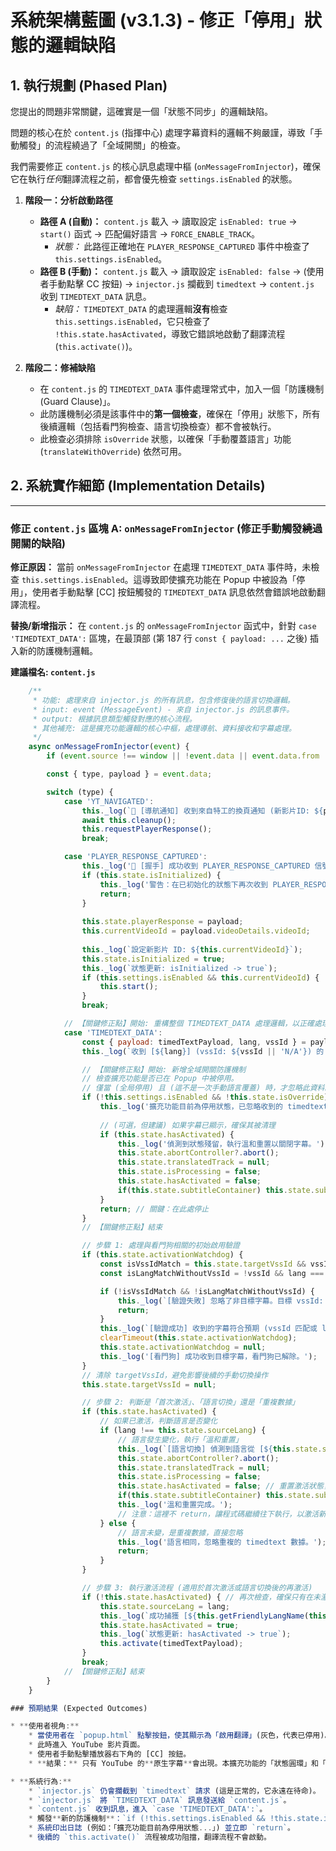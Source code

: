 # 系統架構藍圖 (v3.1.3) - 修正「停用」狀態的邏輯缺陷

## 1. 執行規劃 (Phased Plan)

您提出的問題非常關鍵，這確實是一個「狀態不同步」的邏輯缺陷。

問題的核心在於 `content.js` (指揮中心) 處理字幕資料的邏輯不夠嚴謹，導致「手動觸發」的流程繞過了「全域開關」的檢查。

我們需要修正 `content.js` 的核心訊息處理中樞 (`onMessageFromInjector`)，確保它在執行*任何*翻譯流程之前，都會優先檢查 `settings.isEnabled` 的狀態。

1.  **階段一：分析啟動路徑**
    * **路徑 A (自動)：** `content.js` 載入 -> 讀取設定 `isEnabled: true` -> `start()` 函式 -> 匹配偏好語言 -> `FORCE_ENABLE_TRACK`。
        * *狀態：* 此路徑正確地在 `PLAYER_RESPONSE_CAPTURED` 事件中檢查了 `this.settings.isEnabled`。
    * **路徑 B (手動)：** `content.js` 載入 -> 讀取設定 `isEnabled: false` -> (使用者手動點擊 CC 按鈕) -> `injector.js` 攔截到 `timedtext` -> `content.js` 收到 `TIMEDTEXT_DATA` 訊息。
        * *缺陷：* `TIMEDTEXT_DATA` 的處理邏輯**沒有**檢查 `this.settings.isEnabled`，它只檢查了 `!this.state.hasActivated`，導致它錯誤地啟動了翻譯流程 (`this.activate()`)。

2.  **階段二：修補缺陷**
    * 在 `content.js` 的 `TIMEDTEXT_DATA` 事件處理常式中，加入一個「防護機制 (Guard Clause)」。
    * 此防護機制必須是該事件中的**第一個檢查**，確保在「停用」狀態下，所有後續邏輯（包括看門狗檢查、語言切換檢查）都不會被執行。
    * 此檢查必須排除 `isOverride` 狀態，以確保「手動覆蓋語言」功能 (`translateWithOverride`) 依然可用。

## 2. 系統實作細節 (Implementation Details)

---

### 修正 `content.js` 區塊 A: `onMessageFromInjector` (修正手動觸發繞過開關的缺陷)

**修正原因：**
當前 `onMessageFromInjector` 在處理 `TIMEDTEXT_DATA` 事件時，未檢查 `this.settings.isEnabled`。這導致即使擴充功能在 Popup 中被設為「停用」，使用者手動點擊 [CC] 按鈕觸發的 `TIMEDTEXT_DATA` 訊息依然會錯誤地啟動翻譯流程。

**替換/新增指示：**
在 `content.js` 的 `onMessageFromInjector` 函式中，針對 `case 'TIMEDTEXT_DATA':` 區塊，在最頂部 (第 187 行 `const { payload: ...` 之後) 插入新的防護機制邏輯。

**建議檔名: `content.js`**
```javascript
    /**
     * 功能: 處理來自 injector.js 的所有訊息，包含修復後的語言切換邏輯。
     * input: event (MessageEvent) - 來自 injector.js 的訊息事件。
     * output: 根據訊息類型觸發對應的核心流程。
     * 其他補充: 這是擴充功能邏輯的核心中樞，處理導航、資料接收和字幕處理。
     */
    async onMessageFromInjector(event) {
        if (event.source !== window || !event.data || event.data.from !== 'YtEnhancerInjector') return;

        const { type, payload } = event.data;

        switch (type) {
            case 'YT_NAVIGATED':
                this._log(`📢 [導航通知] 收到來自特工的換頁通知 (新影片ID: ${payload.videoId})，準備徹底重置...`);
                await this.cleanup();
                this.requestPlayerResponse();
                break;

            case 'PLAYER_RESPONSE_CAPTURED':
                this._log('🤝 [握手] 成功收到 PLAYER_RESPONSE_CAPTURED 信號！');
                if (this.state.isInitialized) {
                    this._log('警告：在已初始化的狀態下再次收到 PLAYER_RESPONSE，忽略。');
                    return;
                }
                
                this.state.playerResponse = payload;
                this.currentVideoId = payload.videoDetails.videoId;
                
                this._log(`設定新影片 ID: ${this.currentVideoId}`);
                this.state.isInitialized = true;
                this._log(`狀態更新: isInitialized -> true`);
                if (this.settings.isEnabled && this.currentVideoId) {
                    this.start();
                }
                break;

            // 【關鍵修正點】開始: 重構整個 TIMEDTEXT_DATA 處理邏輯，以正確處理語言切換
            case 'TIMEDTEXT_DATA':
                const { payload: timedTextPayload, lang, vssId } = payload;
                this._log(`收到 [${lang}] (vssId: ${vssId || 'N/A'}) 的 TIMEDTEXT_DATA。`);

                // 【關鍵修正點】開始: 新增全域開關防護機制
                // 檢查擴充功能是否已在 Popup 中被停用。
                // 僅當 (全局停用) 且 (這不是一次手動語言覆蓋) 時，才忽略此資料。
                if (!this.settings.isEnabled && !this.state.isOverride) {
                    this._log('擴充功能目前為停用狀態，已忽略收到的 timedtext 數據。');
                    
                    // (可選，但建議) 如果字幕已顯示，確保其被清理
                    if (this.state.hasActivated) {
                        this._log('偵測到狀態殘留，執行溫和重置以關閉字幕。');
                        this.state.abortController?.abort();
                        this.state.translatedTrack = null;
                        this.state.isProcessing = false;
                        this.state.hasActivated = false;
                        if(this.state.subtitleContainer) this.state.subtitleContainer.innerHTML = '';
                    }
                    return; // 關鍵：在此處停止
                }
                // 【關鍵修正點】結束

                // 步驟 1: 處理與看門狗相關的初始啟用驗證
                if (this.state.activationWatchdog) {
                    const isVssIdMatch = this.state.targetVssId && vssId === this.state.targetVssId;
                    const isLangMatchWithoutVssId = !vssId && lang === this.state.sourceLang;

                    if (!isVssIdMatch && !isLangMatchWithoutVssId) {
                        this._log(`[驗證失敗] 忽略了非目標字幕。目標 vssId: [${this.state.targetVssId}], 目標 lang: [${this.state.sourceLang}] | 收到 vssId: [${vssId || 'N/A'}], lang: [${lang}]`);
                        return;
                    }
                    this._log(`[驗證成功] 收到的字幕符合預期 (vssId 匹配或 lang 匹配)。`);
                    clearTimeout(this.state.activationWatchdog);
                    this.state.activationWatchdog = null;
                    this._log('[看門狗] 成功收到目標字幕，看門狗已解除。');
                }
                // 清除 targetVssId，避免影響後續的手動切換操作
                this.state.targetVssId = null;

                // 步驟 2: 判斷是「首次激活」、「語言切換」還是「重複數據」
                if (this.state.hasActivated) {
                    // 如果已激活，判斷語言是否變化
                    if (lang !== this.state.sourceLang) {
                        // 語言發生變化，執行「溫和重置」
                        this._log(`[語言切換] 偵測到語言從 [${this.state.sourceLang}] -> [${lang}]。執行溫和重置...`);
                        this.state.abortController?.abort();
                        this.state.translatedTrack = null;
                        this.state.isProcessing = false;
                        this.state.hasActivated = false; // 重置激活狀態，這是讓後續流程能繼續的關鍵
                        if(this.state.subtitleContainer) this.state.subtitleContainer.innerHTML = '';
                        this._log('溫和重置完成。');
                        // 注意：這裡不 return，讓程式碼繼續往下執行，以激活新的語言
                    } else {
                        // 語言未變，是重複數據，直接忽略
                        this._log('語言相同，忽略重複的 timedtext 數據。');
                        return;
                    }
                }

                // 步驟 3: 執行激活流程 (適用於首次激活或語言切換後的再激活)
                if (!this.state.hasActivated) { // 再次檢查，確保只有在未激活狀態下才執行
                    this.state.sourceLang = lang;
                    this._log(`成功捕獲 [${this.getFriendlyLangName(this.state.sourceLang)}] 字幕，啟動翻譯流程。`);
                    this.state.hasActivated = true;
                    this._log(`狀態更新: hasActivated -> true`);
                    this.activate(timedTextPayload);
                }
                break;
            // 【關鍵修正點】結束
        }
    }

### 預期結果 (Expected Outcomes)

* **使用者視角:**
    * 當使用者在 `popup.html` 點擊按鈕，使其顯示為「啟用翻譯」(灰色，代表已停用)。
    * 此時進入 YouTube 影片頁面。
    * 使用者手動點擊播放器右下角的 [CC] 按鈕。
    * **結果：** 只有 YouTube 的**原生字幕**會出現。本擴充功能的「狀態圓環」和「雙語字幕介面」將**不會**被觸發。

* **系統行為:**
    * `injector.js` 仍會攔截到 `timedtext` 請求 (這是正常的，它永遠在待命)。
    * `injector.js` 將 `TIMEDTEXT_DATA` 訊息發送給 `content.js`。
    * `content.js` 收到訊息，進入 `case 'TIMEDTEXT_DATA':`。
    * 觸發**新的防護機制**：`if (!this.settings.isEnabled && !this.state.isOverride)` 判斷為 `true`。
    * 系統印出日誌 (例如：「擴充功能目前為停用狀態...」) 並立即 `return`。
    * 後續的 `this.activate()` 流程被成功阻擋，翻譯流程不會啟動。